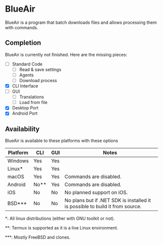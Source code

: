 # BlueAir

BlueAir is a program that batch downloads files and allows processing them with commands.

## Completion

BlueAir is currently not finished. Here are the missing pieces:

- [ ] Standard Code
    - [ ] Read & save settings
    - [ ] Agents
    - [ ] Download process
- [X] CLI Interface
- [ ] GUI
    - [ ] Translations
    - [ ] Load from file
- [X] Desktop Port
- [X] Android Port

## Availability

BlueAir is available to these platforms with these options

| Platform  | CLI    | GUI | Notes                                                                         |
|-----------|--------|-----|-------------------------------------------------------------------------------|
| Windows   | Yes    | Yes |                                                                               |
| Linux\*   | Yes    | Yes |                                                                               |
| macOS     | Yes    | Yes | Commands are disabled.                                                        |
| Android   | No\*\* | Yes | Commands are disabled.                                                        |
| iOS       | No     | No  | No planned support on iOS.                                                    |
| BSD\*\*\* | No     | No  | No plans but if .NET SDK is installed it is possible to build it from source. |

\*: All linux distributions (either with GNU toolkit or not).

\*\*: Termux is supported as it is a live Linux environment.

\*\*\*: Mostly FreeBSD and clones.